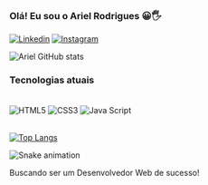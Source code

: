 ### Olá! Eu sou o Ariel Rodrigues 😀🖐️

[![Linkedin](https://img.shields.io/badge/LinkedIn-0077B5?style=for-the-badge&logo=linkedin&logoColor=white)](https://linkedin.com/in/ariel-da-silva-rodrigues-220193262)
[![Instagram](https://img.shields.io/badge/Instagram-E4405F?style=for-the-badge&logo=instagram&logoColor=white)](https://instagram.com/arielrodrigues460)

![Ariel GitHub stats](https://github-readme-stats.vercel.app/api?username=arielrodriguess&show_icons=true&theme=merko)

### Tecnologias atuais

<div style="display: inline_block"><br/>
<img src="https://img.shields.io/badge/HTML5-E34F26?style=for-the-badge&logo=html5&logoColor=white" alt="HTML5" align="center">
<img src="https://img.shields.io/badge/CSS3-1572B6?style=for-the-badge&logo=css3&logoColor=white" alt="CSS3" align="center">
<img src="https://img.shields.io/badge/JavaScript-F7DF1E?style=for-the-badge&logo=javascript&logoColor=black" alt="Java Script" align="center">
</div><br/>

[![Top Langs](https://github-readme-stats.vercel.app/api/top-langs/?username=arielrodriguess&layout=compact)](https://github.com/anuraghazra/github-readme-stats)

![Snake animation](https://github.com/arielrodriguess/arielrodriguess/blob/output/github-contribution-grid-snake.svg)

Buscando ser um Desenvolvedor Web de sucesso!

